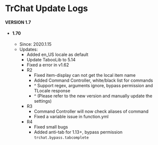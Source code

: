 # TrChat Update Logs #

#### VERSION 1.7
  - #### 1.70
    - Since: 2020.1.15
    - Updates:
      - Added en_US locale as default
      - Update TabooLib to 5.14
      - Fixed a error in v1.62
      - R2
        - Fixed item-display can not get the local item name 
        - Added Command Controller, white/black list for commands
        - ^ Support regex, arguments ignore, bypass permission and TLocale response
        - ^ (Please refer to the new version and manually update the settings)
      - R3
        - Command Controller will now check aliases of command
        - Fixed a variable issue in function.yml
      - R4
        - Fixed small bugs
        - Added anti-tab for 1.13+, bypass permission `trchat.bypass.tabcomplete`
        